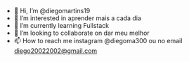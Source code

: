 - 👋 Hi, I’m @diegomartins19
- 👀 I’m interested in aprender mais a cada dia
- 🌱 I’m currently learning Fullstack
- 💞️ I’m looking to collaborate on dar meu melhor
- 📫 How to reach me  instagram @diegoma300 ou no email diego20022002@gmail.com

<!---
diegomartins19/diegomartins19 is a ✨ special ✨ repository because its `README.md` (this file) appears on your GitHub profile.
You can click the Preview link to take a look at your changes.
--->

